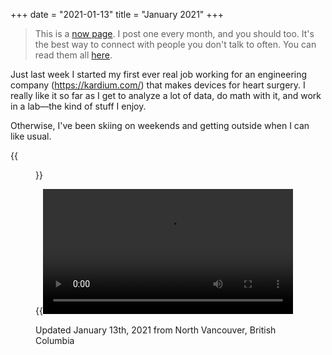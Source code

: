 +++
date = "2021-01-13"
title = "January 2021"
+++

> This is a [now page](https://sive.rs/now). I post one every month, and you should too. It's the best way to connect with people you don't talk to often. You can read them all [here](/now).

Just last week I started my first ever real job working for an engineering company (https://kardium.com/) that makes devices for heart surgery. I really like it so far as I get to analyze a lot of data, do math with it, and work in a lab—the kind of stuff I enjoy.

Otherwise, I've been skiing on weekends and getting outside when I can like usual.

{{<figure src="skiing.jpeg">}}

{{<video src="cypress" width="400px">}}


Updated January 13th, 2021 from North Vancouver, British Columbia
